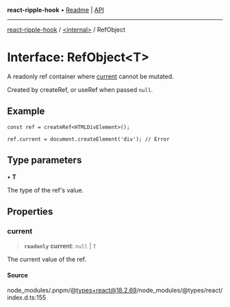 **react-ripple-hook** • [Readme](../../README.md) \| [API](../../globals.md)

---

[react-ripple-hook](../../README.md) / [\<internal\>](../README.md) / RefObject

# Interface: RefObject\<T\>

A readonly ref container where [current](RefObject.md#current) cannot be mutated.

Created by createRef, or useRef when passed `null`.

## Example

```tsx
const ref = createRef<HTMLDivElement>();

ref.current = document.createElement('div'); // Error
```

## Type parameters

• **T**

The type of the ref's value.

## Properties

### current

> **`readonly`** **current**: `null` \| `T`

The current value of the ref.

#### Source

node_modules/.pnpm/@types+react@18.2.69/node_modules/@types/react/index.d.ts:155
